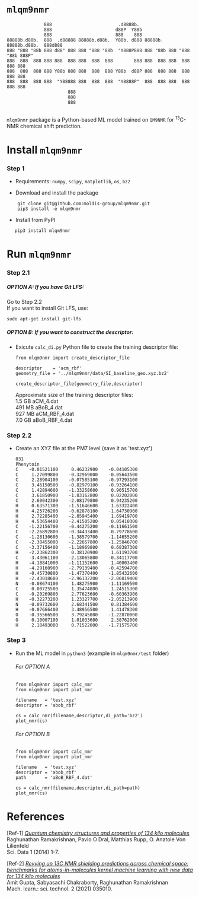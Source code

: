 # `mlqm9nmr`

```
              888                         .d8888b.                                 
              888                        d88P  Y88b                                
              888                        888    888                                
88888b.d88b.  888  .d88888 88888b.d88b.  Y88b. d888 88888b.  88888b.d88b.  888d888 
888 "888 "88b 888 d88" 888 888 "888 "88b  "Y888P888 888 "88b 888 "888 "88b 888P"   
888  888  888 888 888  888 888  888  888        888 888  888 888  888  888 888     
888  888  888 888 Y88b 888 888  888  888 Y88b  d88P 888  888 888  888  888 888     
888  888  888 888  "Y88888 888  888  888  "Y8888P"  888  888 888  888  888 888     
                       888                                                         
                       888                                                         
                       888                                                         
                                                                 
```

`mlqm9nmr` package is a Python-based ML model trained on `QM9NMR` for <sup>13</sup>C-NMR chemical shift prediction. 

# Install `mlqm9nmr` 

### Step 1

- Requirements: `numpy`, `scipy`, `matplotlib`, `os`, `bz2`

- Download and install the package
```
    git clone git@github.com:moldis-group/mlqm9nmr.git
    pip3 install -e mlqm9nmr
```
- Install from PyPI
```
   pip3 install mlqm9nmr
```

# Run `mlqm9nmr`

### Step 2.1

##### OPTION A: If you have Git LFS:

Go to Step 2.2 <br>
If you want to install Git LFS, use:
```
sudo apt-get install git-lfs
```


##### OPTION B: If you want to construct the descriptor:

- Exicute `calc_di.py` Python file to create the training descriptor file:

    ```
    from mlqm9nmr import create_descriptor_file

    descriptor    = 'acm_rbf' 
    geometry_file = '../mlqm9nmr/data/SI_baseline_geo.xyz.bz2'

    create_descriptor_file(geometry_file,descriptor)
    ```
    
    Approximate size of the training descriptor files:
    <br>1.5 GB    aCM_4.dat
    <br>491 MB    aBoB_4.dat
    <br>927 MB    aCM_RBF_4.dat
    <br>7.0 GB    aBoB_RBF_4.dat
    

### Step 2.2
- Create an XYZ file at the PM7 level (save it as 'test.xyz')
    ```
    031
    Phenytoin
    C    -0.01521100     0.46232900    -0.04105300
    C     1.27099800    -0.32969000    -0.05643500
    C     2.28904100    -0.07585100    -0.97293100
    C     3.46150500    -0.82979100    -0.93264100
    C     1.42894600    -1.33258600     0.90515700
    C     3.61850900    -1.83162800     0.02202000
    C     2.60042300    -2.08179800     0.94235200
    H     0.63571300    -1.51646600     1.63322400
    H     4.25726200    -0.62878100    -1.64730900
    H     2.72285400    -2.85945400     1.69419700
    H     4.53654400    -2.41505200     0.05410300
    C    -1.22156700    -0.44275200    -0.11661500
    C    -2.26892800    -0.34433400     0.79778600
    C    -1.28130600    -1.38579700    -1.14655200
    C    -2.38455000    -2.22657800    -1.25846700
    C    -3.37156400    -1.18969800     0.68387300
    H    -2.23862300     0.38120900     1.61193700
    C    -3.43061100    -2.13065800    -0.34117700
    H    -4.18841000    -1.11152600     1.40003400
    H    -4.29160900    -2.79139400    -0.42594700
    H    -0.45730800    -1.47370400    -1.85432600
    H    -2.43018600    -2.96132200    -2.06019400
    N    -0.08674100     1.48275900    -1.11169500
    C     0.00725500     1.35474800     1.24515300
    C    -0.20269800     2.77623600    -0.60363900
    H    -0.32273200     1.23327700    -2.05213900
    N    -0.09732600     2.68341500     0.81384600
    H    -0.07666400     3.48956500     1.41478300
    O    -0.35566500     3.79245000    -1.22870000
    O     0.10007100     1.01033600     2.38762000
    H     2.18493000     0.71522000    -1.71575700
    ```

### Step 3
- Run the ML model in `python3` (example in `mlqm9nmr/test` folder)

    ###### For OPTION A
    ```
    from mlqm9nmr import calc_nmr
    from mlqm9nmr import plot_nmr

    filename   = 'test.xyz'
    descriptor = 'abob_rbf'

    cs = calc_nmr(filename,descriptor,di_path='bz2')
    plot_nmr(cs)
    ```

    ###### For OPTION B
    ```
    from mlqm9nmr import calc_nmr
    from mlqm9nmr import plot_nmr

    filename   = 'test.xyz'
    descriptor = 'abob_rbf'
    path       = 'aBoB_RBF_4.dat'

    cs = calc_nmr(filename,descriptor,di_path=path)
    plot_nmr(cs)
    ```



# References
[Ref-1] [_Quantum chemistry structures and properties of 134 kilo molecules_](https://doi.org/10.1038/sdata.2014.22)
<br>Raghunathan Ramakrishnan, Pavlo O Dral, Matthias Rupp,  O. Anatole Von Lilienfeld
<br>Sci. Data 1 (2014) 1-7.

[Ref-2] [_Revving up 13C NMR shielding predictions across chemical space: benchmarks for atoms-in-molecules kernel machine learning with new data for 134 kilo molecules_](https://doi.org/10.1088/2632-2153/abe347)
<br>Amit Gupta, Sabyasachi Chakraborty, Raghunathan Ramakrishnan
<br>Mach. learn.: sci. technol. 2 (2021) 035010.    
